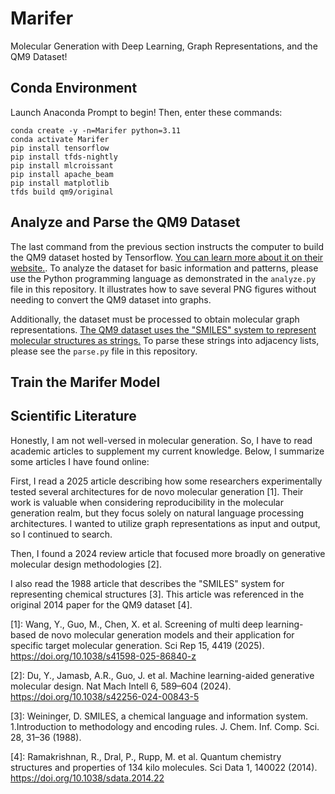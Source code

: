 # Marifer
Molecular Generation with Deep Learning, Graph Representations, and the QM9 Dataset!

## Conda Environment
Launch Anaconda Prompt to begin! Then, enter these commands:
```
conda create -y -n=Marifer python=3.11
conda activate Marifer
pip install tensorflow
pip install tfds-nightly
pip install mlcroissant
pip install apache_beam
pip install matplotlib
tfds build qm9/original
```

## Analyze and Parse the QM9 Dataset
The last command from the previous section instructs the computer to build the QM9 dataset hosted by Tensorflow. [You can learn more about it on their website.](https://www.tensorflow.org/datasets/catalog/qm9). To analyze the dataset for basic information and patterns, please use the Python programming language as demonstrated in the ``analyze.py`` file in this repository. It illustrates how to save several PNG figures without needing to convert the QM9 dataset into graphs.

Additionally, the dataset must be processed to obtain molecular graph representations. [The QM9 dataset uses the "SMILES" system to represent molecular structures as strings.](https://pubs.acs.org/doi/abs/10.1021/ci00057a005) To parse these strings into adjacency lists, please see the ``parse.py`` file in this repository.

## Train the Marifer Model


## Scientific Literature
Honestly, I am not well-versed in molecular generation. So, I have to read academic articles to supplement my current knowledge. Below, I summarize some articles I have found online:

First, I read a 2025 article describing how some researchers experimentally tested several architectures for de novo molecular generation [1]. Their work is valuable when considering reproducibility in the molecular generation realm, but they focus solely on natural language processing architectures. I wanted to utilize graph representations as input and output, so I continued to search.

Then, I found a 2024 review article that focused more broadly on generative molecular design methodologies [2].

I also read the 1988 article that describes the "SMILES" system for representing chemical structures [3]. This article was referenced in the original 2014 paper for the QM9 dataset [4].

[1]: Wang, Y., Guo, M., Chen, X. et al. Screening of multi deep learning-based de novo molecular generation models and their application for specific target molecular generation. Sci Rep 15, 4419 (2025). https://doi.org/10.1038/s41598-025-86840-z

[2]: Du, Y., Jamasb, A.R., Guo, J. et al. Machine learning-aided generative molecular design. Nat Mach Intell 6, 589–604 (2024). https://doi.org/10.1038/s42256-024-00843-5

[3]: Weininger, D. SMILES, a chemical language and information system. 1.Introduction to methodology and encoding rules. J. Chem. Inf. Comp. Sci. 28, 31–36 (1988).

[4]: Ramakrishnan, R., Dral, P., Rupp, M. et al. Quantum chemistry structures and properties of 134 kilo molecules. Sci Data 1, 140022 (2014). https://doi.org/10.1038/sdata.2014.22
